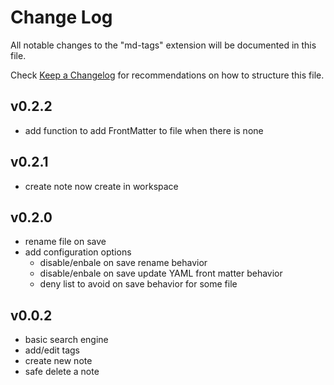 # Change Log

All notable changes to the "md-tags" extension will be documented in this file.

Check [Keep a Changelog](http://keepachangelog.com/) for recommendations on how to structure this file.

## v0.2.2

- add function to add FrontMatter to file when there is none 

## v0.2.1

- create note now create in workspace

## v0.2.0

- rename file on save
- add configuration options
  - disable/enbale on save rename behavior
  - disable/enbale on save update YAML front matter behavior
  - deny list to avoid on save behavior for some file

## v0.0.2

- basic search engine
- add/edit tags
- create new note
- safe delete a note
